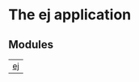 

# The ej application #


## Modules ##


<table width="100%" border="0" summary="list of modules">
<tr><td><a href="ej.md" class="module">ej</a></td></tr></table>

